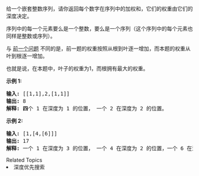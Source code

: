 <p>给一个嵌套整数序列，请你返回每个数字在序列中的加权和，它们的权重由它们的深度决定。</p>

<p>序列中的每一个元素要么是一个整数，要么是一个序列（这个序列中的每个元素也同样是整数或序列）。</p>

<p>与 <a href="http://leetcode.com/problems/nested-list-weight-sum/">前一个问题</a> 不同的是，前一题的权重按照从根到叶逐一增加，而本题的权重从叶到根逐一增加。</p>

<p>也就是说，在本题中，叶子的权重为1，而根拥有最大的权重。</p>

<p><strong>示例 1:</strong></p>

<pre><strong>输入: </strong>[[1,1],2,[1,1]]
<strong>输出: </strong>8 
<strong>解释: 四</strong>个 1 在深度为 1 的位置， 一个 2 在深度为 2 的位置。
</pre>

<p><strong>示例 2:</strong></p>

<pre><strong>输入: </strong>[1,[4,[6]]]
<strong>输出: </strong>17 
<strong>解释:</strong> 一个 1 在深度为 3 的位置， 一个 4 在深度为 2 的位置，一个 6 在深度为 1 的位置。 1*3 + 4*2 + 6*1 = 17。
</pre>
<div><div>Related Topics</div><div><li>深度优先搜索</li></div></div>